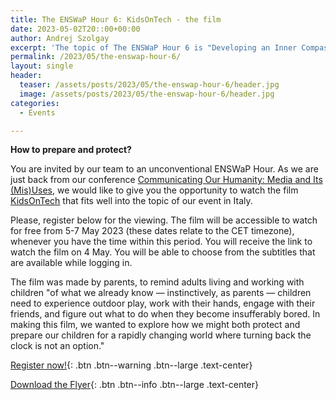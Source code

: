 ```yaml
---
title: The ENSWaP Hour 6: KidsOnTech - the film
date: 2023-05-02T20::00+00:00
author: Andrej Szolgay
excerpt: 'The topic of The ENSWaP Hour 6 is "Developing an Inner Compass to Navigate in the Digital World". Register now!'
permalink: /2023/05/the-enswap-hour-6/
layout: single
header:
  teaser: /assets/posts/2023/05/the-enswap-hour-6/header.jpg
  image: /assets/posts/2023/05/the-enswap-hour-6/header.jpg
categories:
  - Events

---
```


**How to prepare and protect?**

You are invited by our team to an unconventional ENSWaP Hour. As we are just back from our conference [Communicating Our Humanity: Media and Its (Mis)Uses](https://enswap.org/2023/03/communicating-our-humanity-hermmes-conference/), we would like to give you the opportunity to watch the film [KidsOnTech](https://kidsontech.film) that fits well into the topic of our event in Italy.

Please, register below for the viewing. The film will be accessible to watch for free from 5-7 May 2023 (these dates relate to the CET timezone), whenever you have the time within this period. You will receive the link to watch the film on 4 May. You will be able to choose from the subtitles that are available while logging in.

The film was made by parents, to remind adults living and working with children "of what we already know — instinctively, as parents — children need to experience outdoor play, work with their hands, engage with their friends, and figure out what to do when they become insufferably bored. In making this film, we wanted to explore how we might both protect and prepare our children for a rapidly changing world where turning back the clock is not an option."

[Register now!](http://tiny.cc/ENSWaPhour6){: .btn .btn--warning .btn--large .text-center}

[Download the Flyer](/assets/posts/2023/05/the-enswap-hour-6/The_ENSWaP_Hour_6_Flyer.pdf){: .btn .btn--info .btn--large .text-center}
